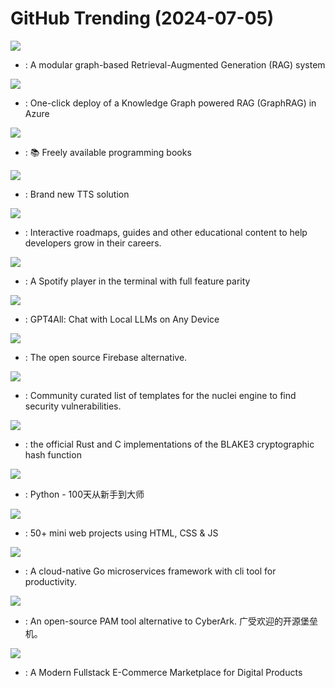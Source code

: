 # GitHub Trending (2024-07-05)

![](https://img.shields.io/badge/Python-New%201-green?style=flat-square&logo=appveyor)
- [](https://github.comundefined): A modular graph-based Retrieval-Augmented Generation (RAG) system

![](https://img.shields.io/badge/Python-New%2069-green?style=flat-square&logo=appveyor)
- [](https://github.comundefined): One-click deploy of a Knowledge Graph powered RAG (GraphRAG) in Azure

![](https://img.shields.io/badge/none-New%20229-green?style=flat-square&logo=appveyor)
- [](https://github.comundefined): 📚 Freely available programming books

![](https://img.shields.io/badge/Python-New%20430-green?style=flat-square&logo=appveyor)
- [](https://github.comundefined): Brand new TTS solution

![](https://img.shields.io/badge/TypeScript-New%20131-green?style=flat-square&logo=appveyor)
- [](https://github.comundefined): Interactive roadmaps, guides and other educational content to help developers grow in their careers.

![](https://img.shields.io/badge/Rust-New%20295-green?style=flat-square&logo=appveyor)
- [](https://github.comundefined): A Spotify player in the terminal with full feature parity

![](https://img.shields.io/badge/C%2B%2B-New%20176-green?style=flat-square&logo=appveyor)
- [](https://github.comundefined): GPT4All: Chat with Local LLMs on Any Device

![](https://img.shields.io/badge/TypeScript-New%20110-green?style=flat-square&logo=appveyor)
- [](https://github.comundefined): The open source Firebase alternative.

![](https://img.shields.io/badge/JavaScript-New%2019-green?style=flat-square&logo=appveyor)
- [](https://github.comundefined): Community curated list of templates for the nuclei engine to find security vulnerabilities.

![](https://img.shields.io/badge/Assembly-New%2075-green?style=flat-square&logo=appveyor)
- [](https://github.comundefined): the official Rust and C implementations of the BLAKE3 cryptographic hash function

![](https://img.shields.io/badge/Python-New%2069-green?style=flat-square&logo=appveyor)
- [](https://github.comundefined): Python - 100天从新手到大师

![](https://img.shields.io/badge/CSS-New%2044-green?style=flat-square&logo=appveyor)
- [](https://github.comundefined): 50+ mini web projects using HTML, CSS & JS

![](https://img.shields.io/badge/Go-New%2017-green?style=flat-square&logo=appveyor)
- [](https://github.comundefined): A cloud-native Go microservices framework with cli tool for productivity.

![](https://img.shields.io/badge/Python-New%2012-green?style=flat-square&logo=appveyor)
- [](https://github.comundefined): An open-source PAM tool alternative to CyberArk. 广受欢迎的开源堡垒机。

![](https://img.shields.io/badge/TypeScript-New%20211-green?style=flat-square&logo=appveyor)
- [](https://github.comundefined): A Modern Fullstack E-Commerce Marketplace for Digital Products

